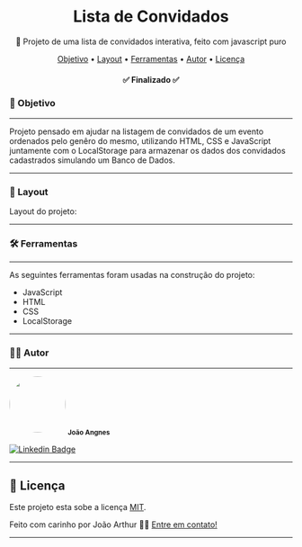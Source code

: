 <h1 align="center">Lista de Convidados</h1>

<p align="center"> 📃 Projeto de uma lista de convidados interativa, feito com javascript puro </p>

<p align="center">
 <a href="#-objetivo">Objetivo</a> •
 <a href="#-layout">Layout</a> •
 <a href="#-ferramentas">Ferramentas</a> • 
 <a href="#autor">Autor</a> •
 <a href="#-licença">Licença</a>
</p>

<h4 align="center"> 
	✅ Finalizado ✅
</h4>

### 💈 Objetivo

---
Projeto pensado em ajudar na listagem de convidados de um evento ordenados pelo genêro do mesmo, utilizando HTML, CSS e JavaScript juntamente com o LocalStorage para armazenar os dados dos convidados cadastrados simulando um Banco de Dados.

---

### 🎨 Layout

Layout do projeto:


--- 

### 🛠 Ferramentas

---

As seguintes ferramentas foram usadas na construção do projeto:

- JavaScript
- HTML
- CSS
- LocalStorage

---

### 🧑🏼 Autor

---
 <img style="border-radius: 50%;" src="https://avatars.githubusercontent.com/u/74597614?s=400&u=ab51f4cfaef1bcd05073c2fa8475615b10271dc2&v=4" width="100px;" alt=""/>
 <sub><b width='20px'>João Angnes</b></sub></a> <a href="https://github.com/joaoangnes"></a>

[![Linkedin Badge](https://img.shields.io/badge/-JoãoAngnes-blue?style=flat-square&logo=Linkedin&logoColor=white&link=https://www.linkedin.com/in/joão-arthur-zambirão-angnes-7675a0208/)](https://www.linkedin.com/in/joão-arthur-zambirão-angnes-7675a0208/) 

---

## 📝 Licença

Este projeto esta sobe a licença [MIT](./LICENSE).

Feito com carinho por João Arthur 👋🏽 [Entre em contato!](https://www.linkedin.com/in/joão-arthur-zambirão-angnes-7675a0208/)

---
